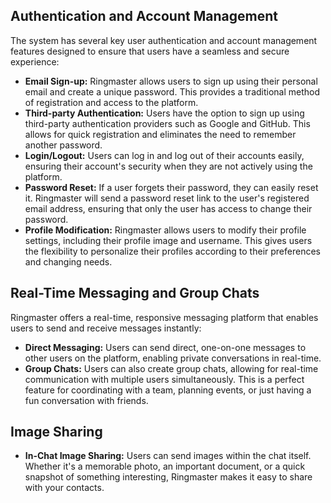 ## **Authentication and Account Management**

The system has several key user authentication and account management features designed to ensure that users have a seamless and secure experience:

- **Email Sign-up:** Ringmaster allows users to sign up using their personal email and create a unique password. This provides a traditional method of registration and access to the platform.
- **Third-party Authentication:** Users have the option to sign up using third-party authentication providers such as Google and GitHub. This allows for quick registration and eliminates the need to remember another password.
- **Login/Logout:** Users can log in and log out of their accounts easily, ensuring their account's security when they are not actively using the platform.
- **Password Reset:** If a user forgets their password, they can easily reset it. Ringmaster will send a password reset link to the user's registered email address, ensuring that only the user has access to change their password.
- **Profile Modification:** Ringmaster allows users to modify their profile settings, including their profile image and username. This gives users the flexibility to personalize their profiles according to their preferences and changing needs.

## **Real-Time Messaging and Group Chats**

Ringmaster offers a real-time, responsive messaging platform that enables users to send and receive messages instantly:

- **Direct Messaging:** Users can send direct, one-on-one messages to other users on the platform, enabling private conversations in real-time.
- **Group Chats:** Users can also create group chats, allowing for real-time communication with multiple users simultaneously. This is a perfect feature for coordinating with a team, planning events, or just having a fun conversation with friends.

## **Image Sharing**
- **In-Chat Image Sharing:** Users can send images within the chat itself. Whether it's a memorable photo, an important document, or a quick snapshot of something interesting, Ringmaster makes it easy to share with your contacts.

